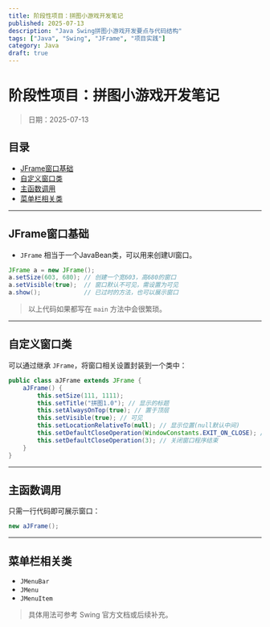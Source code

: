 ```yaml
---
title: 阶段性项目：拼图小游戏开发笔记
published: 2025-07-13
description: "Java Swing拼图小游戏开发要点与代码结构"
tags: ["Java", "Swing", "JFrame", "项目实践"]
category: Java
draft: true
---
```


# 阶段性项目：拼图小游戏开发笔记

> 日期：2025-07-13

## 目录

- [JFrame窗口基础](#jframe窗口基础)
- [自定义窗口类](#自定义窗口类)
- [主函数调用](#主函数调用)
- [菜单栏相关类](#菜单栏相关类)

---

## JFrame窗口基础

- `JFrame` 相当于一个JavaBean类，可以用来创建UI窗口。

```java
JFrame a = new JFrame();
a.setSize(603, 680); // 创建一个宽603，高680的窗口
a.setVisible(true);  // 窗口默认不可见，需设置为可见
a.show();            // 已过时的方法，也可以展示窗口
```

> 以上代码如果都写在 `main` 方法中会很繁琐。

---

## 自定义窗口类

可以通过继承 `JFrame`，将窗口相关设置封装到一个类中：

```java
public class aJFrame extends JFrame {
    aJFrame() {
        this.setSize(111, 1111);
        this.setTitle("拼图1.0"); // 显示的标题
        this.setAlwaysOnTop(true); // 置于顶层
        this.setVisible(true); // 可见
        this.setLocationRelativeTo(null); // 显示位置(null默认中间)
        this.setDefaultCloseOperation(WindowConstants.EXIT_ON_CLOSE); // 推荐写法
        this.setDefaultCloseOperation(3); // 关闭窗口程序结束
    }
}
```

---

## 主函数调用

只需一行代码即可展示窗口：

```java
new aJFrame();
```

---

## 菜单栏相关类

- `JMenuBar`
- `JMenu`
- `JMenuItem`

> 具体用法可参考 Swing 官方文档或后续补充。